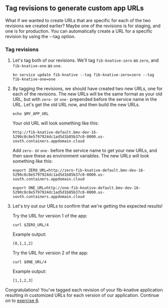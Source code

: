 ## Tag revisions to generate custom app URLs

What if we wanted to create URLs that are specific for each of the two revisions we created earlier? Maybe one of the revisions is for staging, and one is for production. You can automatically create a URL for a specific revision by using the --tag option.

### Tag revisions
1. Let's tag both of our revisions. We'll tag `fib-knative-zero` as `zero`, and `fib-knative-one` as `one`.

    ```
    kn service update fib-knative --tag fib-knative-zero=zero --tag fib-knative-one=one
    ```

2. By tagging the revisions, we should have created two new URLs, one for each of the revisions. The new URLs will be the same format as your old URL, but with `zero-` or `one-` prepended before the service name in the URL. Let's get the old URL now, and then build the new URLs.

    ```
    echo $MY_APP_URL
    ```

    Your old URL will look something like this:
    ```
    http://fib-knative-default.bmv-dev-16-5290c8c8e5797924dc1ad5d1b85b37c0-0000.us-south.containers.appdomain.cloud
    ```

    Add `zero-` or `one-` before the service name to get your new URLs, and then save these as environment variables. The new URLs will look something like this:
    ```
    export ZERO_URL=http://zero-fib-knative-default.bmv-dev-16-5290c8c8e5797924dc1ad5d1b85b37c0-0000.us-south.containers.appdomain.cloud
    ```
    ```
    export ONE_URL=http://one-fib-knative-default.bmv-dev-16-5290c8c8e5797924dc1ad5d1b85b37c0-0000.us-south.containers.appdomain.cloud
    ```


3. Let's try out our URLs to confirm that we're getting the expected results! 

    Try the URL for version 1 of the app:
    ```
    curl $ZERO_URL/4
    ```
    
    Example output:
    ```
    [0,1,1,2]
    ```

    Try the URL for version 2 of the app:
    ```
    curl $ONE_URL/4
    ```
    
    Example output:
    ```
    [1,1,2,3]
    ```


Congratulations! You've tagged each revision of your fib-knative application resulting in customized URLs for each version of our application. Continue on to [exercise 6](../exercise-6/README.md).
